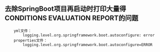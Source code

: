 ## 去除SpringBoot项目再启动时打印大量得CONDITIONS EVALUATION REPORT的问题
        yml文件： 
            logging.level.org.springframework.boot.autoconfigure: error
        properties文件：
            logging.level.org.springframework.boot.autoconfigure=ERROR
                
